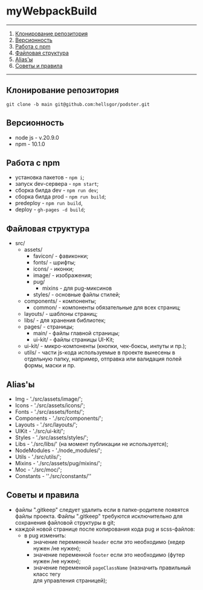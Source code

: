 # myWebpackBuild

---

1. [Клонирование репозитория](#a-namerepo-clone-клонирование-репозитория-a)
2. [Версионность](#a-nameversions-версионность-a)
3. [Работа с npm](#a-namenpmcommands-работа-с-npm-a)
4. [Файловая структура](#a-namefile-structure-файловая-структура-a)
5. [Alias'ы](#a-namealias-aliasы-a)
6. [Советы и правила](#a-nametips-and-rules-советы-и-правила-a)

---

## <a name='repo-clone'>Клонирование репозитория</a>

    git clone -b main git@github.com:hellsgor/podster.git

## <a name='versions'>Версионность</a>

- node js - v.20.9.0
- npm - 10.1.0

## <a name='npmcommands'>Работа с npm</a>

- установка пакетов - `npm i`;
- запуск dev-сервера - `npm start`;
- сборка билда dev - `npm run dev`;
- сборка билда prod - `npm run build`;
- predeploy - `npm run build`,
- deploy - `gh-pages -d build`;

## <a name='file-structure'>Файловая структура</a>

- src/
    - assets/
        - favicon/ - фавиконки;
        - fonts/ - шрифты;
        - icons/ - иконки;
        - image/ - изображения;
        - pug/
            - mixins - для pug-миксинов
        - styles/ - основные файлы стилей;
    - components/ - компоненты;
        - common/ - компоненты обязательные для всех страниц;
    - layouts/ - шаблоны страниц;
    - libs/ - для хранения библиотек;
    - pages/ - страницы;
        - main/ - файлы главной страницы;
        - ui-kit/ - файлы страницы UI-Kit;
    - ui-kit/ - микро-компоненты (кнопки, чек-боксы, инпуты и пр.);
    - utils/ - части js-кода используемые в проекте вынесены в отдельную папку,
      например, отправка или валидация полей формы, маски и пр.

## <a name='alias'>Alias'ы</a>

- Img - './src/assets/image/';
- Icons - './src/assets/icons/';
- Fonts - './src/assets/fonts/';
- Components - './src/components/';
- Layouts - './src/layouts/';
- UIKit - './src/ui-kit/';
- Styles - './src/assets/styles/';
- Libs - './src/libs/' (на момент публикации не используется);
- NodeModules - './node_modules/';
- Utils - './src/utils/';
- Mixins - './src/assets/pug/mixins/';
- Moc - './src/moc/';
- Constants - ''./src/constants/''

## <a name='tips-and-rules'>Советы и правила</a>

- файлы ".gitkeep" следует удалить если в папке-родителе появятся файлы проекта.
  Файлы ".gitkeep" требуются исключительно для сохранения файловой структуры в
  git;
- каждой новой странице после копирования кода pug и scss-файлов:
    - в pug изменить:
        - значение переменной `header` если это необходимо (хедер нужен /не
          нужен);
        - значение переменной `footer` если это необходимо (футер нужен /не
          нужен);
        - значение переменной `pageClassName` (назначить правильный класс
          тегу <main> для управления страницей);

